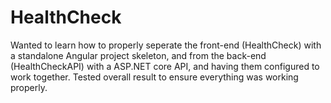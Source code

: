 # HealthCheck

Wanted to learn how to properly seperate the front-end (HealthCheck) with a standalone Angular project skeleton, and from the back-end (HealthCheckAPI) with a ASP.NET core API, and having them configured to work together. Tested overall result to ensure everything was working properly.
